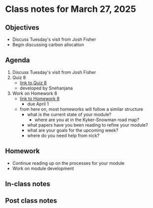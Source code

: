 # Class notes for March 27, 2025

## Objectives
- Discuss Tuesday's visit from Josh Fisher
- Begin discussing carbon allocation

## Agenda
1. Discuss Tuesday's visit from Josh Fisher
2. Quiz 8
	- [link to Quiz 8](../quizzes/quiz08.md)
	- developed by Snehanjana
2. Work on Homework 8
	- [link to Homework 8](../homeworks/homework08.md)
		- due April 1
	- from here on, most homeworks will follow a similar structure
		- what is the current state of your module?
			- where are you at in the Kyker-Snowman road map?
		- what papers have you been reading to refine your module?
		- what are your goals for the upcoming week?
		- where do you need help from nick?

## Homework
- Continue reading up on the processes for your module
- Work on module development

## In-class notes

## Post class notes
